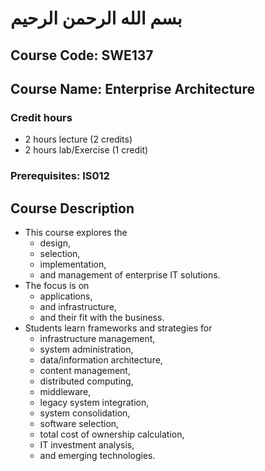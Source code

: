 # بسم الله الرحمن الرحيم

## Course Code: SWE137

## Course Name: Enterprise Architecture

### Credit hours
- 2 hours lecture (2 credits)
- 2 hours lab/Exercise (1 credit)

### Prerequisites: IS012

## Course Description

- This course explores the
  - design, 
  - selection, 
  - implementation,
  - and management of enterprise IT solutions. 
- The focus is on
  - applications, 
  - and infrastructure,
  - and their fit with the business. 
- Students learn frameworks and strategies for
  - infrastructure management, 
  - system administration, 
  - data/information architecture, 
  - content management, 
  - distributed computing, 
  - middleware,
  - legacy system integration,
  - system consolidation,
  - software selection,
  - total cost of ownership calculation,
  - IT investment analysis,
  - and emerging technologies.